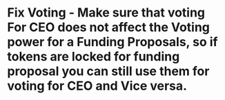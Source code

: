 # Fix Voting - Make sure that voting For CEO does not affect the Voting power for a Funding Proposals, so if tokens are locked for funding proposal you can still use them for voting for CEO and Vice versa.